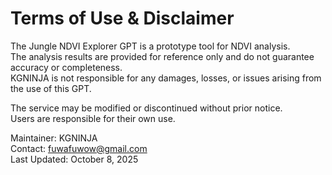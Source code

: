 # Terms of Use & Disclaimer

The Jungle NDVI Explorer GPT is a prototype tool for NDVI analysis.  
The analysis results are provided for reference only and do not guarantee accuracy or completeness.  
KGNINJA is not responsible for any damages, losses, or issues arising from the use of this GPT.

The service may be modified or discontinued without prior notice.  
Users are responsible for their own use.

Maintainer: KGNINJA  
Contact: fuwafuwow@gmail.com  
Last Updated: October 8, 2025
